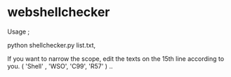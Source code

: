 # webshellchecker

Usage ;

python shellchecker.py list.txt,

If you want to narrow the scope, edit the texts on the 15th line according to you.  ( 'Shell' , 'WSO', 'C99', 'R57' ) .. 
